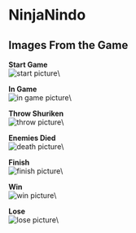 # NinjaNindo


## Images From the Game

**Start Game**\
![start picture](https://github.com/Egroses/NinjaNindo/blob/main/Images/Start.png)\

**In Game**\
![in game picture](https://github.com/Egroses/NinjaNindo/blob/main/Images/Game.png)\

**Throw Shuriken**\
![throw picture](https://github.com/Egroses/NinjaNindo/blob/main/Images/ThrowShuriken.png)\

**Enemies Died**\
![death picture](https://github.com/Egroses/NinjaNindo/blob/main/Images/DeadEnemy.png)\

**Finish**\
![finish picture](https://github.com/Egroses/NinjaNindo/blob/main/Images/Finish.png)\

**Win**\
![win picture](https://github.com/Egroses/NinjaNindo/blob/main/Images/Win.png)\

**Lose**\
![lose picture](https://github.com/Egroses/NinjaNindo/blob/main/Images/Lose.png)\
